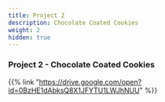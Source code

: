 ```yaml
---
title: Project 2
description: Chocolate Coated Cookies
weight: 2
hidden: true
---
```


### Project 2 - Chocolate Coated Cookies

{{% link "https://drive.google.com/open?id=0BzHE1dAbksQ8X1JFYTU1LWJhNUU" %}}
